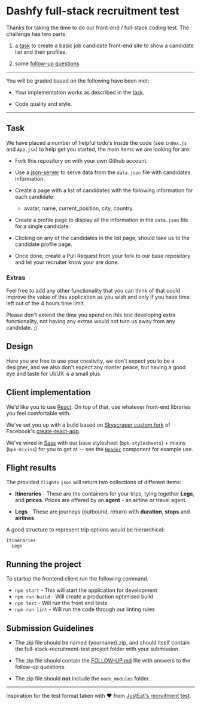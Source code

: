 # Dashfy full-stack recruitment test

Thanks for taking the time to do our front-end / full-stack coding test. The challenge has two parts:

1) a [task](#task) to create a basic job candidate front-end site to show a candidate list and their profiles.

2) some [follow-up questions](./FOLLOW-UP.md)

----

You will be graded based on the following have been met:

* Your implementation works as described in the [task](#task).

* Code quality and style.

----

## Task

We have placed a number of helpful todo's inside the code (see `index.js` and `App.jsx`) to help get you started, the main items we are looking for are:

- Fork this repository on with your own Github account.

- Use a [json-server](https://www.npmjs.com/package/json-server) to serve data from the `data.json` file with candidates information.

- Create a page with a list of candidates with the following information for each candidate:
    - avatar, name, current_position, city, country.

- Create a profile page to display all the information in the `data.json` file for a single candidate.

- Clicking on any of the candidates in the list page, should take us to the candidate profile page.

- Once done, create a Pull Request from your fork to our base repository and let your recruiter know your are done.


### Extras

Feel free to add any other functionality that you can think of that could improve the value of this application as you wish and only if you have time left out of the 4 hours time limit.

Please don't extend the time you spend on this test developing extra functionality, not having any extras would not turn us away from any candidate. ;)


## Design

Here you are free to use your creativity, we don't expect you to be a designer, and we also don't expect any master peace, but having a good eye and taste
for UI/UX is a small plus.

## Client implementation

We'd like you to use [React](https://facebook.github.io/react/). On top of that, use whatever front-end libraries you feel comfortable with.

We've set you up with a build based on [Skyscraper custom fork](https://backpack.github.io/using/backpack-react-scripts) of Facebook's [create-react-app](https://github.com/facebookincubator/create-react-app).

We've wired in [Sass](http://sass-lang.com/) with our base stylesheet (`bpk-stylesheets`) + mixins (`bpk-mixins`) for you to get at -- see the [`Header`](./client/src/components/Header/Header.jsx) component for example use.

## Flight results

The provided `flights` `json` will return two collections of different items:

* **Itineraries** - These are the containers for your trips, tying together **Legs**, and **prices**. Prices are offered by an **agent** - an airline or travel agent.

* **Legs** - These are journeys (outbound, return) with **duration**, **stops** and **airlines**.

A good structure to represent trip options would be hierarchical:

```
Itineraries
  Legs
```

## Running the project

To startup the frontend client run the following command.

* `npm start` - This will start the application for development
* `npm run build` - Will create a production optimised build
* `npm test` - Will run the front end tests
* `npm run lint` - Will run the code through our linting rules

## Submission Guidelines



* The zip file should be named {yourname}.zip, and should itself contain the full-stack-recruitment-test project folder with your submission.

* The zip file should contain the [FOLLOW-UP.md](./FOLLOW-UP.md) file with answers to the follow-up questions.

* The zip file should **not** include the `node_modules` folder.


----

Inspiration for the test format taken with ❤️ from [JustEat's recruitment test](https://github.com/justeat/JustEat.RecruitmentTest).
